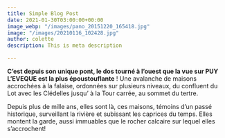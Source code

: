 ```yaml
---
title: Simple Blog Post
date: 2021-01-30T03:00:00+00:00
image_webp: "/images/pano_20151220_165418.jpg"
image: "/images/20210116_102428.jpg"
author: colette
description: This is meta description

---
```

**C’est depuis son unique pont, le dos tourné à l’ouest que la vue sur PUY L’EVEQUE est la plus époustouflante** ! Une avalanche de maisons accrochées à la falaise, ordonnées sur plusieurs niveaux, du confluent du Lot avec les Clédelles jusqu’ à la Tour carrée, au sommet du tertre.

Depuis plus de mille ans, elles sont là, ces maisons, témoins d’un passé historique, surveillant la rivière et subissant les caprices du temps. Elles montent la garde,  aussi immuables que le rocher calcaire sur lequel elles s’accrochent!